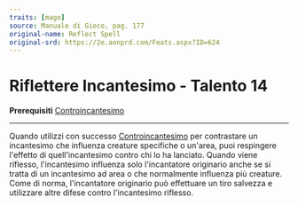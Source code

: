 ```yaml
---
traits: [mago]
source: Manuale di Gioco, pag. 177
original-name: Reflect Spell
original-srd: https://2e.aonprd.com/Feats.aspx?ID=624
---
```


# Riflettere Incantesimo - Talento 14

**Prerequisiti** [Controincantesimo](/classi/mago/talenti/controincantesimo)

---

Quando utilizzi con successo
[Controincantesimo](/classi/mago/talenti/controincantesimo) per contrastare un
incantesimo che influenza creature specifiche o un'area, puoi respingere
l'effetto di quell'incantesimo contro chi lo ha lanciato. Quando viene riflesso,
l'incantesimo influenza solo l'incantatore originario anche se si tratta di un
incantesimo ad area o che normalmente influenza più creature. Come di norma,
l'incantatore originario può effettuare un tiro salvezza e utilizzare altre
difese contro l'incantesimo riflesso.
